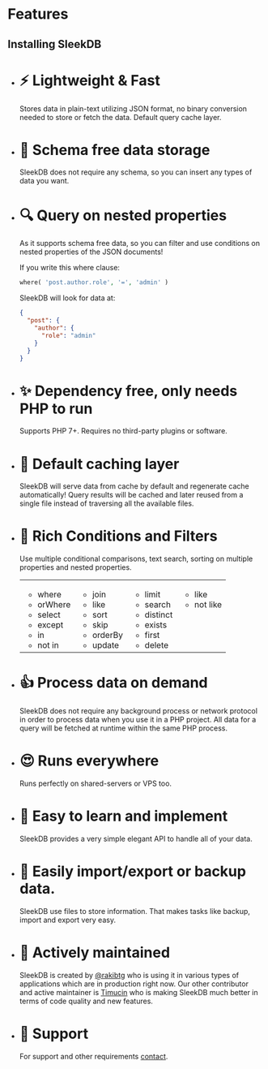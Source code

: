 <!--METADATA
{
    "title": "Features",
    "url": "features",
    "icon": "filing"
}
!METADATA-->

# Features

## Installing SleekDB

- # ⚡ Lightweight & Fast

  Stores data in plain-text utilizing JSON format, no binary conversion needed to store or fetch the data. Default query cache layer.

- # 🔆 Schema free data storage

  SleekDB does not require any schema, so you can insert any types of data you want.

- # 🔍 Query on nested properties

  As it supports schema free data, so you can filter and use conditions on nested properties of the JSON documents!

  If you write this where clause:

  ```php
  where( 'post.author.role', '=', 'admin' )
  ```

  SleekDB will look for data at:

  ```json
  {
    "post": {
      "author": {
        "role": "admin"
      }
    }
  }
  ```

- # ✨ Dependency free, only needs PHP to run

  Supports PHP 7+. Requires no third-party plugins or software.

- # 🚀 Default caching layer

  SleekDB will serve data from cache by default and regenerate cache automatically! Query results will be cached and later reused from a single file instead of traversing all the available files.

- # 🌈 Rich Conditions and Filters

  Use multiple conditional comparisons, text search, sorting on multiple properties and nested properties.

  <table>
    <tbody>
      <tr>
        <td valign="top">
          <ul>
            <li>where</li>
            <li>orWhere</li>
            <li>select</li>
            <li>except</li>
            <li>in</li>
            <li>not in</li>
          </ul>
        </td>
        <td valign="top">
          <ul>
            <li>join</li>
            <li>like</li>
            <li>sort</li>
            <li>skip</li>
            <li>orderBy</li>
            <li>update</li>
          </ul>
        </td>
        <td valign="top">
          <ul>
            <li>limit</li>
            <li>search</li>
            <li>distinct</li>
            <li>exists</li>
            <li>first</li>
            <li>delete</li>
          </ul>
        </td>
        <td valign="top">
          <ul>
            <li>like</li>
            <li>not like</li>
          </ul>
        </td>
      </tr>
    </tbody>
  </table>

- # 👍 Process data on demand

  SleekDB does not require any background process or network protocol in order to process data when you use it in a PHP project. All data for a query will be fetched at runtime within the same PHP process.

- # 😍 Runs everywhere

  Runs perfectly on shared-servers or VPS too.

- # 🍰 Easy to learn and implement

  SleekDB provides a very simple elegant API to handle all of your data.

- # 🍰 Easily import/export or backup data.

  SleekDB use files to store information. That makes tasks like backup, import and export very easy.

- # 💪 Actively maintained

  SleekDB is created by <a rel="noopener nofollow" href="https://twitter.com/rakibtg" target="_blank">@rakibtg</a> who is using it in various types of applications which are in production right now. Our other contributor and active maintainer is <a rel="noopener nofollow" href="https://www.goodsoft.de" target="_blank">Timucin</a> who is making SleekDB much better in terms of code quality and new features.

- # 💌 Support

  For support and other requirements <a class="gotoblock" href="/#/contact">contact</a>.
